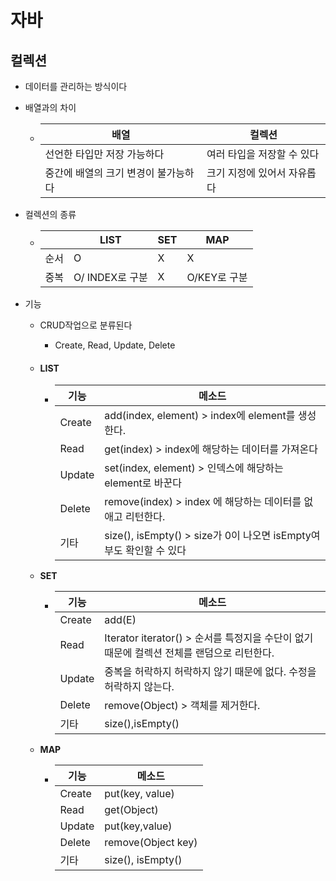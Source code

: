 # 자바

##  컬렉션

* 데이터를 관리하는 방식이다

 * 배열과의 차이

    * | 배열                                 | 컬렉션                      |
      | ------------------------------------ | --------------------------- |
      | 선언한 타입만 저장 가능하다          | 여러 타입을 저장할 수 있다  |
      | 중간에 배열의 크기 변경이 불가능하다 | 크기 지정에 있어서 자유롭다 |

* 컬렉션의 종류

  * |      | LIST             | SET  | MAP          |
    | ---- | ---------------- | ---- | ------------ |
    | 순서 | O                | X    | X            |
    | 중복 | O/ INDEX로  구분 | X    | O/KEY로 구분 |

* 기능

  * CRUD작업으로 분류된다

    * Create, Read, Update, Delete

  * #### **LIST**

    * | 기능   | 메소드                                                       |
      | ------ | ------------------------------------------------------------ |
      | Create | add(index, element) > index에 element를 생성한다.            |
      | Read   | get(index) > index에 해당하는 데이터를 가져온다              |
      | Update | set(index, element) > 인덱스에 해당하는 element로 바꾼다     |
      | Delete | remove(index) > index 에 해당하는 데이터를 없애고 리턴한다.  |
      | 기타   | size(), isEmpty() >  size가 0이 나오면 isEmpty여부도 확인할 수 있다 |

  * **SET**

    * | 기능   | 메소드                                                       |
      | ------ | ------------------------------------------------------------ |
      | Create | add(E)                                                       |
      | Read   | Iterator<E> iterator() > 순서를 특정지을 수단이 없기 때문에 컬렉션 전체를 랜덤으로 리턴한다. |
      | Update | 중복을 허락하지 허락하지 않기 때문에 없다. 수정을 허락하지 않는다. |
      | Delete | remove(Object) > 객체를 제거한다.                            |
      | 기타   | size(),isEmpty()                                             |

    

  * **MAP**

    * | 기능   | 메소드             |
      | ------ | ------------------ |
      | Create | put(key, value)    |
      | Read   | get(Object)        |
      | Update | put(key,value)     |
      | Delete | remove(Object key) |
      | 기타   | size(), isEmpty()  |

    

